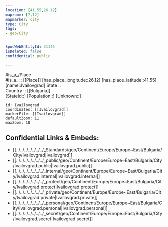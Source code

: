 ```yaml
---
location: [41.55,26.12] 
mapzoom: [7,12] 
mapmarker: city 
type: City
tags:
- geo/City


SpocWebEntityId: 31146
isDeleted: false
confidential: public

---
```

#is_a_/Place  
#is_a_ :: [[Place]] 
[has_place_longitude::26.12] 
[has_place_latitude::41.55] 
[name::Ivailovgrad] 
State ::  
Country :: [[Bulgaria]]  
[StateId::] 
[Population::] 
[Unknown::] 


```leaflet
id: Ivailovgrad
coordinates: [[Ivailovgrad]] 
markerFile: [[Ivailovgrad]] 
defaultZoom: 11 
maxZoom: 18
```


## Confidential Links & Embeds: 
- [[../../../../../../../_Standards/geo/Continent/Europe/Europe~East/Bulgaria/City/Ivailovgrad|Ivailovgrad]] 
- [[../../../../../../../_public/geo/Continent/Europe/Europe~East/Bulgaria/City/Ivailovgrad.public|Ivailovgrad.public]] 
- [[../../../../../../../_internal/geo/Continent/Europe/Europe~East/Bulgaria/City/Ivailovgrad.internal|Ivailovgrad.internal]] 
- [[../../../../../../../_protect/geo/Continent/Europe/Europe~East/Bulgaria/City/Ivailovgrad.protect|Ivailovgrad.protect]] 
- [[../../../../../../../_private/geo/Continent/Europe/Europe~East/Bulgaria/City/Ivailovgrad.private|Ivailovgrad.private]] 
- [[../../../../../../../_personal/geo/Continent/Europe/Europe~East/Bulgaria/City/Ivailovgrad.personal|Ivailovgrad.personal]] 
- [[../../../../../../../_secret/geo/Continent/Europe/Europe~East/Bulgaria/City/Ivailovgrad.secret|Ivailovgrad.secret]] 
